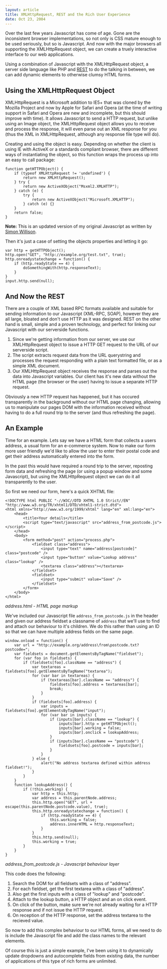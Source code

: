 ```yaml
---
layout: article
title: XMLHttpRequest, REST and the Rich User Experience
date: Oct 23, 2004
---
```


Over the last few years Javascript has come of age. Gone are the
inconsistent browser implementations, so not only is CSS mature enough
to be used seriously, but so is Javascript. And now with the major
browsers all supporting the XMLHttpRequest object, we can create a
truely interactive interface to our web applications.

Using a combination of Javascript with the XMLHttpRequest object, a
server side language like PHP and [REST](/articles/rest) to do the
talking in between, we can add dynamic elements to otherwise clumsy HTML
forms.

Using the XMLHttpRequest Object
-------------------------------

XMLHttpRequest is a Microsoft addition to IE5+ that was cloned by the
Mozilla Project and now by Apple for Safari and Opera (at the time of
writing support in Safari and Opera are new and incomplete, but this
should improve with time). It allows Javascript to send a HTTP request,
but unlike using an Image object, the XMLHttpRequest object allows you
to receive and process the response, it will even parse out an XML
response for you (thus the XML in XMLHttpRequest, although any response
file type will do).

Creating and using the object is easy. Depending on whether the client
is using IE with ActiveX or a standards compliant browser, there are
different ways of instantiating the object, so this function wraps the
process up into an easy to call package:

    function getHTTPObject() {
        if (typeof XMLHttpRequest != 'undefined') {
            return new XMLHttpRequest();
        } try {
            return new ActiveXObject("Msxml2.XMLHTTP");
        } catch (e) {
            try {
                return new ActiveXObject("Microsoft.XMLHTTP");
            } catch (e) {}
        }
        return false;
    }

**Note:** This is an updated version of my original Javascript as
written by [Simon
Willison](http://simon.incutio.com/archive/2006/06/25/fjax).

Then it's just a case of setting the objects properties and letting it
go:

    var http = getHTTPObject();
    http.open("GET", "http://example.org/test.txt", true);
    http.onreadystatechange = function() {
        if (http.readyState == 4) {
            doSomethingWith(http.responseText);
        }
    }
    input.http.send(null);

And Now the REST
----------------

There are a couple of XML based RPC formats available and suitable for
sending information to our Javascript (XML-RPC, SOAP), however they are
all large, bloated and don't use HTTP as it was designed. REST on the
other hand is small, simple and a proven technology, and perfect for
linking our Javascript with our serverside functions.

1.  Since we're getting information from our server, we use our
    XMLHttpRequest object to issue a HTTP GET request to the URL of our
    serverside script.
2.  The script extracts request data from the URL querystring and
    processes the request responding with a plain text formatted file,
    or as a simple XML document.
3.  Our XMLHttpRequest object receives the response and parses out the
    data into Javascript variables. Our client has it's new data without
    the HTML page (the browser or the user) having to issue a separate
    HTTP request.

Obviously a new HTTP request has happened, but it has occured
transparently in the background without our HTML page changing, allowing
us to manipulate our pages DOM with the information received without
having to do a full round trip to the server (and thus refreshing the
page).

An Example
----------

Time for an example. Lets say we have a HTML form that collects a users
address, a usual form for an e-commerce system. Now to make our form
more user friendly we'd like to allow the user to enter their postal
code and get their address automatically entered into the form.

In the past this would have required a round trip to the server,
reposting form data and refreshing the page (or using a popup window and
some Javascript), but using the XMLHttpRequest object we can do it all
transparently to the user.

So first we need our form, here's a quick XHTML file:

    <!DOCTYPE html PUBLIC "-//W3C//DTD XHTML 1.0 Strict//EN" "http://www.w3.org/TR/xhtml1/DTD/xhtml1-strict.dtd">
    <html xmlns="http://www.w3.org/1999/xhtml" lang="en" xml:lang="en">
        <head>
            <title>Your details</title>
            <script type="text/javascript" src="address_from_postcode.js"></script>
        </head>
        <body>
            <form method="post" action="process.php">
                <fieldset class="address">
                    <input type="text" name="address[postcode]" class="postcode" />
                    <input type="button" value="Lookup address" class="lookup" />
                    <textarea class="address"></textarea>
                </fieldset>
                <fieldset>
                    <input type="submit" value="Save" />
                </fieldset>
            </form>
        </body>
    </html>
*address.html - HTML page markup*

We've included our Javascript file `address_from_postcode.js` in the
header and given our address fieldset a classname of `address` that
we'll use to find and attach our behaviour to it's children. We do this
rather than using an ID so that we can have multiple address fields on
the same page.

    window.onload = function() {
        var url = "http://example.org/address\from\postcode.txt?postcode=";
        var fieldsets = document.getElementsByTagName("fieldset");
        for (var foo in fieldsets) {
            if (fieldsets[foo].className == "address") {
                var textareas = fieldsets[foo].getElementsByTagName("textarea");
                for (var bar in textareas) {
                    if (textareas[bar].className == "address") {
                        fieldsets[foo].address = textareas[bar];
                        break;
                    }
                }
                if (fieldsets[foo].address) {
                    var inputs = fieldsets[foo].getElementsByTagName("input");
                    for (var bar in inputs) {
                        if (inputs[bar].className == "lookup") {
                            inputs[bar].http = getHTTPObject();
                            inputs[bar].working = false;
                            inputs[bar].onclick = lookupAddress;
                        }
                        if (inputs[bar].className == "postcode") {
                            fieldsets[foo].postcode = inputs[bar];
                        }
                    }
                } else {
                    alert("No address textarea defined within address fieldset!");
                }
            }
        }
        function lookupAddress() {
            if (!this.working) {
                var http = this.http;
                var address = this.parentNode.address;
                this.http.open("GET", url + escape(this.parentNode.postcode.value), true);
                this.http.onreadystatechange = function() {
                    if (http.readyState == 4) {
                        this.working = false;
                        address.innerHTML = http.responseText;
                    }
                }
                this.http.send(null);
                this.working = true;
            }
        }
    }
*address_from_postcode.js - Javascript behaviour layer*

This code does the following:

1.  Search the DOM for all fieldsets with a class of "address".
2.  For each fieldset, get the first textarea with a class of "address".
3.  Also get the first inputs with a class of "lookup" and "postcode".
4.  Attach to the lookup button, a HTTP object and an on click event.
5.  On click of the button, make sure we're not already waiting for a
    HTTP response and if not issue the HTTP request.
6.  On reception of the HTTP response, set the address textarea to the
    recieved value.

So now to add this complex behaviour to our HTML forms, all we need to
do is include the Javascript file and add the class names to the
relevant elements.

Of course this is just a simple example, I've been using it to
dynamically update dropdowns and autocomplete fields from existing data,
the number of applications of this type of rich forms are unlimited.
